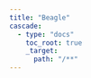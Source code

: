 ```yaml
---
title: "Beagle"
cascade:
  - type: "docs"
    toc_root: true
    _target:
      path: "/**"
---
```

